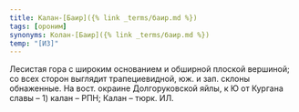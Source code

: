 ```yaml
---
title: Калан-[Баир]({% link _terms/баир.md %})
tags: [ороним]
synonyms: Колан-[Баир]({% link _terms/баир.md %})
temp: "[И3]"
---
```


Лесистая гора с широким основанием и обширной плоской вершиной; со всех сторон
выглядит трапециевидной, юж. и зап. склоны обнаженные. На вост. окраине
Долгоруковской яйлы, к Ю от Кургана славы – 1) калан – РПН; Калан – тюрк. ИЛ.
